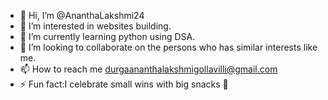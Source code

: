 - 👋 Hi, I’m @AnanthaLakshmi24
- 👀 I’m interested in websites building.
- 🌱 I’m currently learning python using DSA.
- 💞 I’m looking to collaborate on the persons who has similar interests like me.
- 📫 How to reach me durgaananthalakshmigollavilli@gmail.com
- ⚡ Fun fact:I celebrate small wins with big snacks 🍫

<!---
AnanthaLakshmi24/AnanthaLakshmi24 is a ✨ special ✨ repository because its README.md (this file) appears on your GitHub profile.
You can click the Preview link to take a look at your changes.
--->
